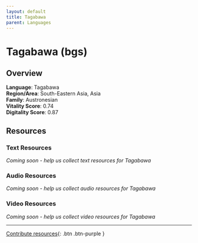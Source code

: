 ```yaml
---
layout: default
title: Tagabawa
parent: Languages
---
```


# Tagabawa (bgs)

## Overview

**Language**: Tagabawa  
**Region/Area**: South-Eastern Asia, Asia  
**Family**: Austronesian  
**Vitality Score**: 0.74  
**Digitality Score**: 0.87  

## Resources

### Text Resources
*Coming soon - help us collect text resources for Tagabawa*

### Audio Resources
*Coming soon - help us collect audio resources for Tagabawa*

### Video Resources
*Coming soon - help us collect video resources for Tagabawa*

---

[Contribute resources](https://fairtrain.github.io/){: .btn .btn-purple }
